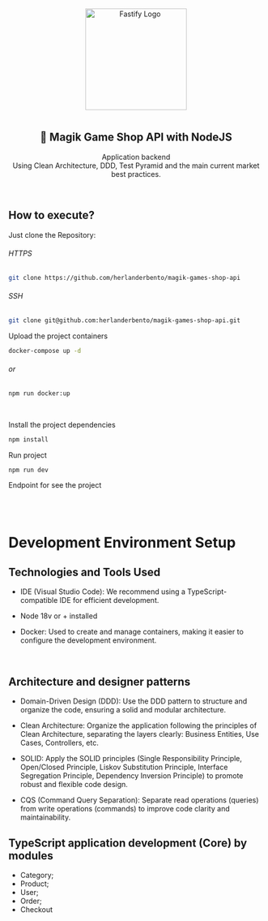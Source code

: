 <center>
  <p align="center">
    <img src="https://nodejs.org/static/images/logo.svg" alt="Fastify Logo" width="200" style="margin: 12px" />
  </p>  
  <h2 align="center">🚀 Magik Game Shop API with NodeJS</h2>
  <p align="center">
   Application backend<br />Using Clean Architecture, DDD, Test Pyramid and the main current market best practices.
  </p>
</center>
<br />

## How to execute?

Just clone the Repository:

###### HTTPS

```sh
git clone https://github.com/herlanderbento/magik-games-shop-api
```

###### SSH

```sh
git clone git@github.com:herlanderbento/magik-games-shop-api.git
```

Upload the project containers
<br/>

```sh
docker-compose up -d
```

###### or

```sh
npm run docker:up
```

<br/>

Install the project dependencies

```sh
npm install
```

Run project

```sh
npm run dev
```

Endpoint for see the project

<!-- - `http://localhost:3005` the address of project
- `http://localhost:15672` default address for the RabbitMQ control panel (user: guest, password: guest).

- `[GET]/v1/api-docs` the documentation of project
- `[GET]/v1/docs` the documentation redocly -->

<br/>
<Br/>

# Development Environment Setup

## Technologies and Tools Used

- IDE (Visual Studio Code): We recommend using a TypeScript-compatible IDE for efficient development.

- Node 18v or + installed

- Docker: Used to create and manage containers, making it easier to configure the development environment.

<br />

## Architecture and designer patterns

- Domain-Driven Design (DDD): Use the DDD pattern to structure and organize the code, ensuring a solid and modular architecture.

- Clean Architecture: Organize the application following the principles of Clean Architecture, separating the layers clearly: Business Entities, Use Cases, Controllers, etc.
- SOLID: Apply the SOLID principles (Single Responsibility Principle, Open/Closed Principle, Liskov Substitution Principle, Interface Segregation Principle, Dependency Inversion Principle) to promote robust and flexible code design.
- CQS (Command Query Separation): Separate read operations (queries) from write operations (commands) to improve code clarity and maintainability.

## TypeScript application development (Core) by modules

- Category;
- Product;
- User;
- Order;
- Checkout
  <br />
